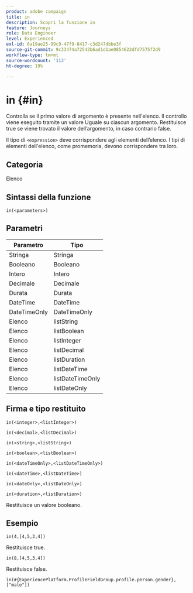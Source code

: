 ```yaml
---
product: adobe campaign
title: in
description: Scopri la funzione in
feature: Journeys
role: Data Engineer
level: Experienced
exl-id: 6a19ae25-99c9-47f9-8417-c3d247dbbe3f
source-git-commit: 9c33474a72542b6ad1d1ae0854622dfd7575f2d9
workflow-type: tm+mt
source-wordcount: '113'
ht-degree: 19%

---
```


# in {#in}

Controlla se il primo valore di argomento è presente nell&#39;elenco. Il controllo viene eseguito tramite un valore Uguale su ciascun argomento. Restituisce true se viene trovato il valore dell’argomento, in caso contrario false.

Il tipo di `<expression>` deve corrispondere agli elementi dell’elenco. I tipi di elementi dell&#39;elenco, come promemoria, devono corrispondere tra loro.

## Categoria

Elenco

## Sintassi della funzione

`in(<parameters>)`

## Parametri

| Parametro | Tipo |
|-----------|------------------|
| Stringa | Stringa |
| Booleano | Booleano |
| Intero | Intero |
| Decimale | Decimale |
| Durata | Durata |
| DateTime | DateTime |
| DateTimeOnly | DateTimeOnly |
| Elenco | listString |
| Elenco | listBoolean |
| Elenco | listInteger |
| Elenco | listDecimal |
| Elenco | listDuration |
| Elenco | listDateTime |
| Elenco | listDateTimeOnly |
| Elenco | listDateOnly |

## Firma e tipo restituito

`in(<integer>,<listInteger>)`

`in(<decimal>,<listDecimal>)`

`in(<string>,<listString>)`

`in(<boolean>,<listBoolean>)`

`in(<dateTimeOnly>,<listDateTimeOnly>)`

`in(<dateTime>,<listDateTime>)`

`in(<dateOnly>,<listDateOnly>)`

`in(<duration>,<listDuration>)`

Restituisce un valore booleano.

## Esempio

`in(4,[4,5,3,4])`

Restituisce true.

`in(8,[4,5,3,4])`

Restituisce false.

`in(#{ExperiencePlatform.ProfileFieldGroup.profile.person.gender}, ["male"])`
